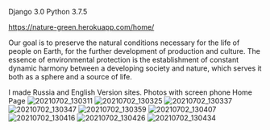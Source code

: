 Django 3.0 Python 3.7.5

https://nature-green.herokuapp.com/home/

Our goal is to preserve the natural conditions necessary for the life of people on Earth, for the further development of production and culture. 
The essence of environmental protection is the establishment of constant dynamic harmony between a developing society and nature, 
which serves it both as a sphere and a source of life.

I made Russia and English Version sites.
Photos with screen phone Home Page
![20210702_130311](https://user-images.githubusercontent.com/65621634/124261096-152fb900-db39-11eb-9c0f-8093e272ca20.jpg)
![20210702_130325](https://user-images.githubusercontent.com/65621634/124261100-1660e600-db39-11eb-8561-af1acb82c87e.jpg)
![20210702_130337](https://user-images.githubusercontent.com/65621634/124261102-1660e600-db39-11eb-8b62-a8164c193e07.jpg)
![20210702_130347](https://user-images.githubusercontent.com/65621634/124261103-16f97c80-db39-11eb-977a-e740647661c4.jpg)
![20210702_130359](https://user-images.githubusercontent.com/65621634/124261107-16f97c80-db39-11eb-8040-f225e4464d1c.jpg)
![20210702_130407](https://user-images.githubusercontent.com/65621634/124261109-17921300-db39-11eb-924d-00f7264b0ce9.jpg)
![20210702_130416](https://user-images.githubusercontent.com/65621634/124261110-182aa980-db39-11eb-8c3e-749f250ab023.jpg)
![20210702_130426](https://user-images.githubusercontent.com/65621634/124261113-182aa980-db39-11eb-9274-3d8e18f5535f.jpg)
![20210702_130434](https://user-images.githubusercontent.com/65621634/124261116-18c34000-db39-11eb-889a-002e6af2d74c.jpg)
